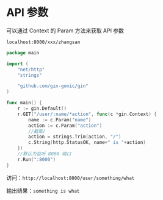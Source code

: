 # API 参数
可以通过 Context 的 Param 方法来获取 API 参数

`localhost:8000/xxx/zhangsan`

```go
package main

import (
    "net/http"
    "strings"

    "github.com/gin-gonic/gin"
)

func main() {
    r := gin.Default()
    r.GET("/user/:name/*action", func(c *gin.Context) {
        name := c.Param("name")
        action := c.Param("action")
        //截取/
        action = strings.Trim(action, "/")
        c.String(http.StatusOK, name+" is "+action)
    })
    //默认为监听 8080 端口
    r.Run(":8000")
}
```

访问：`http://localhost:8000/user/something/what`

输出结果：`something is what`
